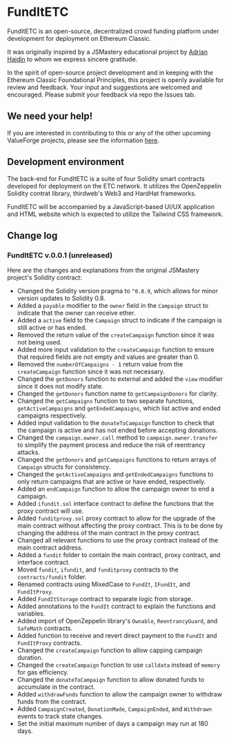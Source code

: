 # FundItETC

FundItETC is an open-source, decentralized crowd funding platform under development for deployment on Ethereum Classic.

It was originally inspired by a JSMastery educational project by [Adrian Hajdin](https:\\jsmastery.pro) to whom we express sincere gratitude.

In the spirit of open-source project development and in keeping with the Ethereum Classic Foundational Principles, this project is openly available for review and feedback. Your input and suggestions are welcomed and encouraged. Please submit your feedback via repo the Issues tab.

## We need your help!

If you are interested in contributing to this or any of the other upcoming ValueForge projects, please see the information [here](https://github.com/ValueForge/FundItETC/issues/3).

## Development environment

The back-end for FundItETC is a suite of four Solidity smart contracts developed for deployment on the ETC network. It utilizes the OpenZeppelin Solidity contrat library, thirdweb's Web3 and HardHat frameworks.

FundItETC will be accompanied by a JavaScript-based UI/UX application and HTML website which is expected to utilize the Tailwind CSS framework.

## Change log

### FundItETC v.0.0.1 (unreleased)

Here are the changes and explanations from the original JSMastery project's Solidity contract:

- Changed the Solidity version pragma to `^0.8.9`, which allows for minor version updates to Solidity 0.8.
- Added a `payable` modifier to the `owner` field in the `Campaign` struct to indicate that the owner can receive ether.
- Added a `active` field to the `Campaign` struct to indicate if the campaign is still active or has ended.
- Removed the return value of the `createCampaign` function since it was not being used.
- Added more input validation to the `createCampaign` function to ensure that required fields are not empty and values are greater than 0.
- Removed the `numberOfCampaigns - 1` return value from the `createCampaign` function since it was not necessary.
- Changed the `getDonors` function to external and added the `view` modifier since it does not modify state.
- Changed the `getDonors` function name to `getCampaignDonors` for clarity.
- Changed the `getCampaigns` function to two separate functions, `getActiveCampaigns` and `getEndedCampaigns`, which list active and ended campaigns respectively.
- Added input validation to the `donateToCampaign` function to check that the campaign is active and has not ended before accepting donations.
- Changed the `campaign.owner.call` method to `campaign.owner.transfer` to simplify the payment process and reduce the risk of reentrancy attacks.
- Changed the `getDonors` and `getCampaigns` functions to return arrays of `Campaign` structs for consistency.
- Changed the `getActiveCampaigns` and `getEndedCampaigns` functions to only return campaigns that are active or have ended, respectively.
- Added an `endCampaign` function to allow the campaign owner to end a campaign.
- Added `ifundit.sol` interface contract to define the functions that the proxy contract will use.
- Added `funditproxy.sol` proxy contract to allow for the upgrade of the main contract without affecting the proxy contract.  This is to be done by changing the address of the main contract in the proxy contract.
- Changed all relevant functions to use the proxy contract instead of the main contract address.
- Added a `fundit` folder to contain the main contract, proxy contract, and interface contract.
- Moved `fundit`, `ifundit`, and `funditproxy` contracts to the `contracts/fundit` folder.
- Renamed contracts using MixedCase to `FundIt`, `IFundIt`, and `FundItProxy`.
- Added `FundItStorage` contract to separate logic from storage.
- Added annotations to the `FundIt` contract to explain the functions and variables.
- Added import of OpenZeppelin library's `Ownable`, `ReentrancyGuard`, and `SafeMath` contracts.
- Added function to receive and revert direct payment to the `FundIt` and `FundItProxy` contracts.
- Changed the `createCampaign` function to allow capping campaign duration.
- Changed the `createCampaign` function to use `calldata` instead of `memory` for gas efficiency.
- Changed the `donateToCampaign` function to allow donated funds to accumulate in the contract.
- Added `withdrawFunds` function to allow the campaign owner to withdraw funds from the contract.
- Added `CampaignCreated`, `DonationMade`, `CampaignEnded`, and `Withdrawn` events to track state changes.
- Set the initial maximum number of days a campaign may run at 180 days.
